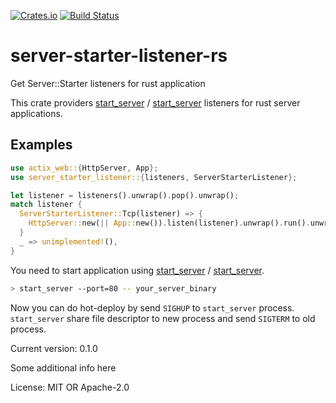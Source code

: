 [![Crates.io](https://img.shields.io/crates/v/cargo-readme.svg)](https://crates.io/crates/server-starter-listener)
[![Build Status](https://travis-ci.org/krrrr38/server-starter-listener-rs.svg?branch=master)](https://travis-ci.org/krrrr38/server-starter-listener-rs)

# server-starter-listener-rs

Get Server::Starter listeners for rust application

This crate providers [start_server](https://github.com/lestrrat-go/server-starter) / [start_server](https://metacpan.org/pod/start_server) listeners for rust server applications.

## Examples

```rust
use actix_web::{HttpServer, App};
use server_starter_listener::{listeners, ServerStarterListener};

let listener = listeners().unwrap().pop().unwrap();
match listener {
  ServerStarterListener::Tcp(listener) => {
    HttpServer::new(|| App::new()).listen(listener).unwrap().run().unwrap();
  }
  _ => unimplemented!(),
}
```

You need to start application using [start_server](https://github.com/lestrrat-go/server-starter) / [start_server](https://metacpan.org/pod/start_server).

```sh
> start_server --port=80 -- your_server_binary
```

Now you can do hot-deploy by send `SIGHUP` to `start_server` process.
`start_server` share file descriptor to new process and send `SIGTERM` to old process.


Current version: 0.1.0

Some additional info here

License: MIT OR Apache-2.0
